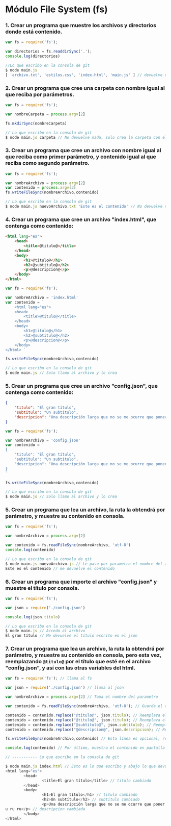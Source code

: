 # Módulo File System (fs)

### 1. Crear un programa que muestre los archivos y directorios donde está contenido. ###

```javascript
var fs = require('fs');

var directorios = fs.readdirSync('.');
console.log(directorios)

//Lo que escribo en la consola de git
$ node main.js
[ 'archivo.txt', 'estilos.css', 'index.html', 'main.js' ] // devuelve el directorio y archivos
```

### 2. Crear un programa que cree una carpeta con nombre igual al que reciba por parámetros. ###

```javascript
var fs = require('fs');

var nombreCarpeta = process.argv[2]

fs.mkdirSync(nombreCarpeta)

// Lo que escribo en la consola de git
$ node main.js carpeta // No devuelve nada, solo crea la carpeta con el parametro escrito (carpeta)
```

### 3. Crear un programa que cree un archivo con nombre igual al que reciba como primer parámetro, y contenido igual al que reciba como segundo parámetro. ###

```javascript
var fs = require('fs');

var nombreArchivo = process.argv[2]
var contenido = process.argv[3]
fs.writeFileSync(nombreArchivo,contenido)

// Lo que escribo en la consola de git
$ node main.js nuevoArchivo.txt 'Este es el contenido' // No devuelve nada, solo crea el archivo
```

### 4. Crear un programa que cree un archivo "index.html", que contenga como contenido: ###

```html
<html lang="es">
	<head>
		<title>@titulo@</title>
	</head>
	<body>
		<h1>@titulo@</h1>
		<h2>@subtitulo@</h2>
		<p>@descripcion@</p>
	</body>
</html>
```

```javascript
var fs = require('fs');

var nombreArchivo = 'index.html'
var contenido = `
    <html lang="es">
	<head>
		<title>@titulo@</title>
	</head>
	<body>
		<h1>@titulo@</h1>
		<h2>@subtitulo@</h2>
		<p>@descripcion@</p>
	</body>
</html> `

fs.writeFileSync(nombreArchivo,contenido)

// Lo que escribo en la consola de git
$ node main.js // Solo llamo al archivo y lo crea
```

### 5. Crear un programa que cree un archivo "config.json", que contenga como contenido: ###

```json
{
	"titulo": "El gran título",
	"subtitulo": "Un subtítulo",
	"descripcion": "Una descripción larga que no se me ocurre que poner, tururu ru ru ru"
}
```

```javascript
var fs = require('fs');

var nombreArchivo = 'config.json'
var contenido = `
{
	"titulo": "El gran título",
	"subtitulo": "Un subtítulo",
	"descripcion": "Una descripción larga que no se me ocurre que poner, tururu ru ru ru"
}
`

fs.writeFileSync(nombreArchivo,contenido)

// Lo que escribo en la consola de git
$ node main.js // Solo llamo al archivo y lo crea
```

### 5. Crear un programa que lea un archivo, la ruta la obtendrá por parámetro, y muestre su contenido en consola. ###

```javascript
var fs = require('fs');

var nombreArchivo = process.argv[2]

var contenido = fs.readFileSync(nombreArchivo, 'utf-8')
console.log(contenido)

// Lo que escribo en la consola de git
$ node main.js nuevoArchivo.js // Le paso por parametro el nombre del archivo
Este es el contenido // me devuelve el contenido
```

### 6. Crear un programa que importe el archivo "config.json" y muestre el título por consola. ###

```javascript
var fs = require('fs');

var json = require('./config.json')

console.log(json.titulo)

// Lo que escribo en la consola de git
$ node main.js // Accedo al archivo
El gran título // Me devuelve el título escrito en el json
```

### 7. Crear un programa que lea un archivo, la ruta la obtendrá por parámetro, y muestre su contenido en consola, **pero** esta vez, reemplazando `@titulo@` por el título que esté en el archivo "config.json", y así con las otras variables del html. ###

```javascript
var fs = require('fs'); // llama al fs

var json = require('./config.json') // llama al json

var nombreArchivo = process.argv[2] // Toma el nombre del parametro

var contenido = fs.readFileSync(nombreArchivo, 'utf-8'); // Guarda el contenido en una variable

contenido = contenido.replace("@titulo@", json.titulo); // Reemplaza el titulo del <title>
contenido = contenido.replace("@titulo@", json.titulo); // Reemplaza el titulo
contenido = contenido.replace("@subtitulo@", json.subtitulo); // Reemplaza el subtitulo
contenido = contenido.replace("@descripcion@", json.descripcion); // Reemplaza la descripcion

fs.writeFileSync(nombreArchivo,contenido) // Esta línea es opcional, reemplaza al contenido viejo con el nuevo en el archivo original.

console.log(contenido) // Por último, muestra el contenido en pantalla

// ----------- Lo que escribo en la consola de git

$ node main.js index.html // Esto es lo que escribo y abajo lo que devuelve
<html lang="es">
        <head>
                <title>El gran título</title> // titulo cambiado
        </head>
        <body>
                <h1>El gran título</h1> // titulo cambiado
                <h2>Un subtítulo</h2> // subtitulo cambiado
                <p>Una descripción larga que no se me ocurre que poner, tururu r
u ru ru</p> // descripcion cambiada
        </body>
</html>
```
